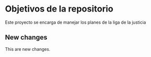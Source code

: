 # Objetivos de la repositorio

Este proyecto se encarga de manejar los planes de la liga de la justicia


## New changes
This are new changes.
